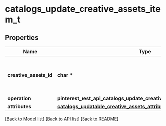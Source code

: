 # catalogs_update_creative_assets_item_t

## Properties
Name | Type | Description | Notes
------------ | ------------- | ------------- | -------------
**creative_assets_id** | **char \*** | The catalog creative assets item id in the merchant namespace | 
**operation** | **pinterest_rest_api_catalogs_update_creative_assets_item_OPERATION_e** |  | 
**attributes** | [**catalogs_updatable_creative_assets_attributes_t**](catalogs_updatable_creative_assets_attributes.md) \* |  | 

[[Back to Model list]](../README.md#documentation-for-models) [[Back to API list]](../README.md#documentation-for-api-endpoints) [[Back to README]](../README.md)



